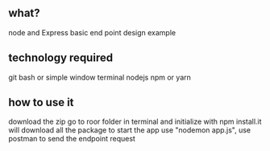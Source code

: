 ## what?
node and Express basic end point design example
## technology required
git bash or simple window terminal
nodejs
npm or yarn

## how to use it
download the zip
go to roor folder in terminal and  initialize with npm install.it will download all the package
to start the app use "nodemon app.js",
use postman to send the endpoint request